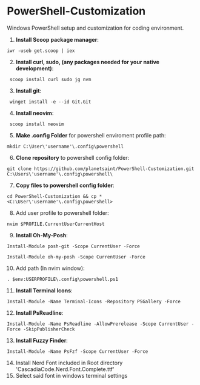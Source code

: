 # PowerShell-Customization
Windows PowerShell setup and customization for coding environment. 

1. **Install Scoop package manager**:
```
iwr -useb get.scoop | iex
```
2. **Install curl, sudo, (any packages needed for your native development)**:
```
 scoop install curl sudo jg nvm
```
3. **Install git**:
```
 winget install -e --id Git.Git
```
4. **Install neovim**:
```
 scoop install neovim
```
5. **Make .config Folder** for powershell enviroment profile path:
```
mkdir C:\User\'username'\.config\powershell
```
6. **Clone repository** to powershell config folder:
```
git clone https://github.com/planetsaint/PowerShell-Customization.git C:\Users\'username'\.config\powershell\
```
7.  **Copy files to powershell config folder**:
```
cd PowerShell-Customization && cp * <C:\User\'username'\.config\powershell>
```
8. Add user profile to powershell folder: 
```
nvim $PROFILE.CurrentUserCurrentHost
```
9. **Install Oh-My-Posh**:
```
Install-Module posh-git -Scope CurrentUser -Force
```
```
Install-Module oh-my-posh -Scope CurrentUser -Force
```
10. Add path (In nvim window):
```
. $env:USERPROFILE\.config\powershell.ps1

```
11. **Install Terminal Icons**:
```
Install-Module -Name Terminal-Icons -Repository PSGallery -Force
```
12. **Install PsReadline**:
```
Install-Module -Name PsReadline -AllowPrerelease -Scope CurrentUser -Force -SkipPublisherCheck
```
13. **Install Fuzzy Finder**:
```
Install-Module -Name PsFzf -Scope CurrentUser -Force
```

14. Install Nerd Font included in Root directory 'CascadiaCode.Nerd.Font.Complete.ttf'
15. Select said font in windows terminal settings
